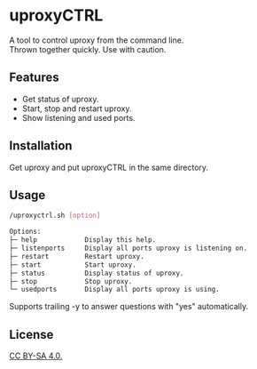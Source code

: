 
# uproxyCTRL

A tool to control uproxy from the command line.\
Thrown together quickly. Use with caution.


## Features

- Get status of uproxy.
- Start, stop and restart uproxy.
- Show listening and used ports.


## Installation

Get uproxy and put uproxyCTRL in the same directory. 
## Usage
```bash
/uproxyctrl.sh [option]

Options:
├─ help            Display this help.
├─ listenports     Display all ports uproxy is listening on.
├─ restart         Restart uproxy.
├─ start           Start uproxy.
├─ status          Display status of uproxy.
├─ stop            Stop uproxy.
└─ usedports       Display all ports uproxy is using.
```
Supports trailing  -y to answer questions with "yes" automatically.
## License

[CC BY-SA 4.0.](http://creativecommons.org/licenses/by-sa/4.0/)
